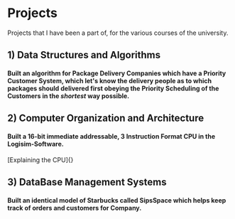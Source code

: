 # Projects
Projects that I have been a part of, for the various courses of the university.

## 1) Data Structures and Algorithms
#### Built an algorithm for Package Delivery Companies which have a **Priority Customer System**, which let's know the delivery people as to which packages should delivered first **obeying** the Priority Scheduling of the Customers in the _shortest_ way possible.

## 2) Computer Organization and Architecture
#### Built a **16-bit immediate addressable**, **3 Instruction Format** CPU in the Logisim-Software.
[Explaining the CPU]{}

## 3) DataBase Management Systems
#### Built an identical model of **Starbucks** called **SipsSpace** which helps keep track of orders and customers for Company.
